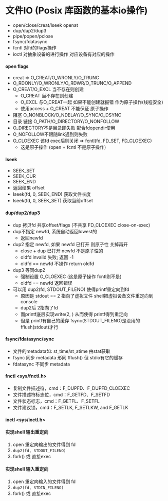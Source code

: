 # 文件IO (Posix 库函数的基本io操作)
+ open/close/creat/lseek openat
+ dup/dup2/dup3
+ pipe/popen/pclose
+ fsync/fdatasync
+ fcntl 对fd的flags操作
+ ioctl 对抽象设备的进行操作 对应设备有对应的操作
#### open flags
+ creat => O_CREAT/O_WRONLY/O_TRUNC
+ O_RDONLY/O_WRONLY/O_RDWR/O_TRUNC/O_APPEND
+ O_CREAT/O_EXCL 当不存在则创建
    + O_CREAT  当不存在则创建
    + O_EXCL   与O_CREAT一起 如果不能创建就报错 作为原子操作(线程安全)
    + 使用access + O_CREAT 不能保证 原子操作
+ 阻塞 O_NONBLOCK/O_NDELAY/O_SYNC/O_DSYNC
+ 目录 链接 O_PATH/O_DIRECTORY/O_NONFOLLOW
+ O_DIRECTORY不是目录即失败 配合fdopendir使用
+ O_NOFOLLOW不跟随link遇到则失败
+ O_CLOEXEC 该fd exec后则关闭 => fcntl(fd, FD_SET, FD_CLOEXEC)
    + 这是原子操作 (open + fcntl 不是原子操作)

#### lseek
+ SEEK_SET
+ SEEK_CUR
+ SEEK_END
+ 返回结果 offset
+ lseek(fd, 0, SEEK_END) 获取文件长度
+ lseek(fd, 0, SEEK_SET) 获取当前offset
#### dup/dup2/dup3
+ dup 拷贝fd 共享offset/flags (不共享 FD_CLOEXEC close-on-exec)
+ dup不指定 newfd, 系统自动返回lowest的
    + 返回newfd
+ dup2 指定 newfd, 如果 newfd 已打开 则原子性 关掉再开
    + close + dup 已打开 newfd 不是原子性的
    + oldfd invalid 失败; 返回 -1
    + oldfd == newfd 不操作 return oldfd
+ dup3 等同dup2
    + 强制设置 O_CLOEXEC (这是原子操作 fcntl则不是)
    + oldfd == newfd 返回错误
+ 可以用 dup2(fd, STDOUT_FILENO) 使得printf重定向到fd
    + 原因是 stdout == 2 指向了虚拟文件 shell把虚拟设备文件重定向到console
    + dup2后 2指向了fd
    + 而printf底层实现write(2, ) 从而使得 printf得到重定向
    + 但是 printf有自己的缓存
      fsync(STDOUT_FILENO)是没用的 
      fflush(stdout)才行
#### fsync/fdatasync/sync
+ 文件的metadata如: st_time/st_atime 由stat获取
+ fsync 同步 metadata 形同 fflush() 但 stdio有它的缓存
+ fdatasync 不同步 metadata
#### fnctl <sys/fnctl.h>
+ 复制文件描述符，cmd：F_DUPFD、F_DUPFD_CLOEXEC
+ 文件描述符标志位，cmd：F_GETFD、F_SETFD
+ 文件状态标志，cmd：F_GETFL、F_SETFL
+ 文件建议锁，cmd：F_SETLK, F_SETLKW, and F_GETLK

#### ioctl <sys/ioctl.h>


#### 实现shell 输出重定向
1. open 重定向输出的文件得到 fd
2. `dup2(fd, STDOUT_FILENO)`
3. fork() 或 直接exec
#### 实现shell 输入重定向
1. open 重定向输入的文件得到 fd
2. `dup2(fd, STDIN_FILENO)`
3. fork() 或 直接exec